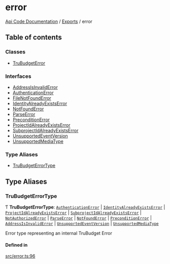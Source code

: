 # error
 
[Api Code Documentation](../README.md) / [Exports](../modules.md) / error

## Table of contents

### Classes

- [TruBudgetError](../classes/error.TruBudgetError.md)

### Interfaces

- [AddressIsInvalidError](../interfaces/error.AddressIsInvalidError.md)
- [AuthenticationError](../interfaces/error.AuthenticationError.md)
- [FileNotFoundError](../interfaces/error.FileNotFoundError.md)
- [IdentityAlreadyExistsError](../interfaces/error.IdentityAlreadyExistsError.md)
- [NotFoundError](../interfaces/error.NotFoundError.md)
- [ParseError](../interfaces/error.ParseError.md)
- [PreconditionError](../interfaces/error.PreconditionError.md)
- [ProjectIdAlreadyExistsError](../interfaces/error.ProjectIdAlreadyExistsError.md)
- [SubprojectIdAlreadyExistsError](../interfaces/error.SubprojectIdAlreadyExistsError.md)
- [UnsupportedEventVersion](../interfaces/error.UnsupportedEventVersion.md)
- [UnsupportedMediaType](../interfaces/error.UnsupportedMediaType.md)

### Type Aliases

- [TruBudgetErrorType](error.md#trubudgeterrortype)

## Type Aliases

### TruBudgetErrorType

Ƭ **TruBudgetErrorType**: [`AuthenticationError`](../interfaces/error.AuthenticationError.md) \| [`IdentityAlreadyExistsError`](../interfaces/error.IdentityAlreadyExistsError.md) \| [`ProjectIdAlreadyExistsError`](../interfaces/error.ProjectIdAlreadyExistsError.md) \| [`SubprojectIdAlreadyExistsError`](../interfaces/error.SubprojectIdAlreadyExistsError.md) \| [`NotAuthorizedError`](../interfaces/authz_types.NotAuthorizedError.md) \| [`ParseError`](../interfaces/error.ParseError.md) \| [`NotFoundError`](../interfaces/error.NotFoundError.md) \| [`PreconditionError`](../interfaces/error.PreconditionError.md) \| [`AddressIsInvalidError`](../interfaces/error.AddressIsInvalidError.md) \| [`UnsupportedEventVersion`](../interfaces/error.UnsupportedEventVersion.md) \| [`UnsupportedMediaType`](../interfaces/error.UnsupportedMediaType.md)

Error type representing an internal TruBudget Error

#### Defined in

[src/error.ts:96](https://github.com/openkfw/TruBudget/blob/4d7fd4be/api/src/error.ts#L96)
